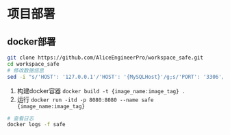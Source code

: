 # 项目部署

## docker部署

```bash
git clone https://github.com/AliceEngineerPro/workspace_safe.git
cd workspace_safe
# 修改数据信息
sed -i "s/'HOST': '127.0.0.1'/'HOST': '{MySQLHost}'/g;s/'PORT': '3306'/'PORT': '{MySQLPort}'/g;s/'USER': 'root'/'USER': '{MySQLUser}'/g;s/'PASSWORD': 'root'/'PASSWORD': '{MySQLPassword}'/g;s/'NAME': 'safe'/'NAME': 'MySQLDatabaseName'/g" ./safe/settings.py
```

1. 构建docker容器  `docker build -t {image_name:image_tag} .`
2. 运行  `docker run -itd -p 8080:8080 --name safe {image_name:image_tag}`

```bash
# 查看日志
docker logs -f safe
```